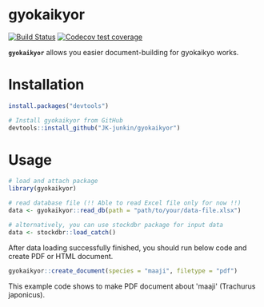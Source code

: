 # gyokaikyor
<!-- badges: start -->
[![Build Status](https://travis-ci.com/JK-junkin/gyokaikyor.svg?branch=master)](https://travis-ci.com/JK-junkin/gyokaikyor)
[![Codecov test coverage](https://codecov.io/gh/JK-junkin/gyokaikyor/branch/master/graph/badge.svg)](https://codecov.io/gh/JK-junkin/gyokaikyor?branch=master)
<!-- badges: end -->

**`gyokaikyor`** allows you easier document-building for gyokaikyo works.


# Installation
```r
install.packages("devtools")

# Install gyokaikyor from GitHub
devtools::install_github("JK-junkin/gyokaikyor")
```

# Usage
```r
# load and attach package
library(gyokaikyor)

# read database file (!! Able to read Excel file only for now !!)
data <- gyokaikyor::read_db(path = "path/to/your/data-file.xlsx")

# alternatively, you can use stockdbr package for input data
data <- stockdbr::load_catch()
```

After data loading successfully finished, you should run below code and create PDF or HTML document.
```r
gyokaikyor::create_document(species = "maaji", filetype = "pdf")
```
This example code shows to make PDF document about 'maaji' (Trachurus japonicus).
